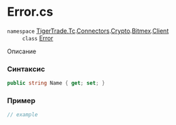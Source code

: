 
# Error.cs
`namespace` [TigerTrade.Tc](../../../../../../../TigerTrade.Tc.md).[Connectors](../../../../../../../TigerTrade.Tc/Connectors.md).[Crypto](../../../../../../../TigerTrade.Tc/Connectors/Crypto.md).[Bitmex](../../../../../../../TigerTrade.Tc/Connectors/Crypto/Bitmex.md).[Client](../../../../../../../TigerTrade.Tc/Connectors/Crypto/Bitmex/Client.md)  
&nbsp;&nbsp;&nbsp;&nbsp;&nbsp;&nbsp;&nbsp;&nbsp;&nbsp;`class` [Error](../../Error.cs.md)

Описание

### Синтаксис
```csharp
public string Name { get; set; }
```
### Пример  
```csharp
// example
```
